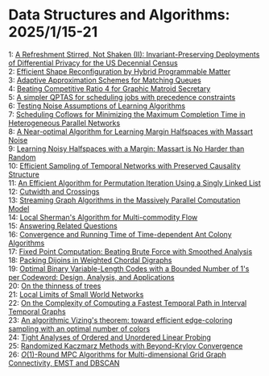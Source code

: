 # Data Structures and Algorithms: 2025/1/15-21  
1: [A Refreshment Stirred, Not Shaken (II): Invariant-Preserving Deployments  of Differential Privacy for the US Decennial Census](https://doi.org/10.48550/arXiv.2501.08449)  
2: [Efficient Shape Reconfiguration by Hybrid Programmable Matter](https://doi.org/10.48550/arXiv.2501.08663)  
3: [Adaptive Approximation Schemes for Matching Queues](https://doi.org/10.48550/arXiv.2501.08775)  
4: [Beating Competitive Ratio 4 for Graphic Matroid Secretary](https://doi.org/10.48550/arXiv.2501.08846)  
5: [A simpler QPTAS for scheduling jobs with precedence constraints](https://doi.org/10.48550/arXiv.2501.09091)  
6: [Testing Noise Assumptions of Learning Algorithms](https://doi.org/10.48550/arXiv.2501.09189)  
7: [Scheduling Coflows for Minimizing the Maximum Completion Time in  Heterogeneous Parallel Networks](https://doi.org/10.48550/arXiv.2501.09293)  
8: [A Near-optimal Algorithm for Learning Margin Halfspaces with Massart  Noise](https://doi.org/10.48550/arXiv.2501.09691)  
9: [Learning Noisy Halfspaces with a Margin: Massart is No Harder than  Random](https://doi.org/10.48550/arXiv.2501.09851)  
10: [Efficient Sampling of Temporal Networks with Preserved Causality  Structure](https://doi.org/10.48550/arXiv.2501.09856)  
11: [An Efficient Algorithm for Permutation Iteration Using a Singly Linked  List](https://doi.org/10.48550/arXiv.2501.10102)  
12: [Cutwidth and Crossings](https://doi.org/10.48550/arXiv.2501.10183)  
13: [Streaming Graph Algorithms in the Massively Parallel Computation Model](https://doi.org/10.48550/arXiv.2501.10230)  
14: [Local Sherman's Algorithm for Multi-commodity Flow](https://doi.org/10.48550/arXiv.2501.10632)  
15: [Answering Related Questions](https://doi.org/10.48550/arXiv.2501.10633)  
16: [Convergence and Running Time of Time-dependent Ant Colony Algorithms](https://doi.org/10.48550/arXiv.2501.10810)  
17: [Fixed Point Computation: Beating Brute Force with Smoothed Analysis](https://doi.org/10.48550/arXiv.2501.10884)  
18: [Packing Dijoins in Weighted Chordal Digraphs](https://doi.org/10.48550/arXiv.2501.10918)  
19: [Optimal Binary Variable-Length Codes with a Bounded Number of 1's per  Codeword: Design, Analysis, and Applications](https://doi.org/10.48550/arXiv.2501.11129)  
20: [On the thinness of trees](https://doi.org/10.48550/arXiv.2501.11157)  
21: [Local Limits of Small World Networks](https://doi.org/10.48550/arXiv.2501.11226)  
22: [On the Complexity of Computing a Fastest Temporal Path in Interval  Temporal Graphs](https://doi.org/10.48550/arXiv.2501.11380)  
23: [An algorithmic Vizing's theorem: toward efficient edge-coloring sampling  with an optimal number of colors](https://doi.org/10.48550/arXiv.2501.11541)  
24: [Tight Analyses of Ordered and Unordered Linear Probing](https://doi.org/10.48550/arXiv.2501.11582)  
25: [Randomized Kaczmarz Methods with Beyond-Krylov Convergence](https://doi.org/10.48550/arXiv.2501.11673)  
26: [$O(1)$-Round MPC Algorithms for Multi-dimensional Grid Graph  Connectivity, EMST and DBSCAN](https://doi.org/10.48550/arXiv.2501.12044)  